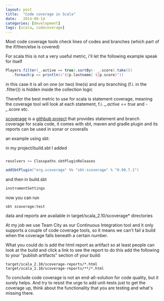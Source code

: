 ```yaml
---
layout: post
title:  "Code coverage in Scala"
date:   2014-08-14
categories: [development]
tags: [scala, codecoverage]
---
```

Most code coverage tools check lines of codes and branches (which part of the if/then/else is covered)

For scala this is not a very useful metric, i'll let the following example speak for itself

``` scala 
Players.filter(_.active == true).sortBy(- _.score).take(5)
   .foreach(p => println(s"${p.lastname} ${p.score}"))
```

in this case it is all on one (or two) line(s) and any branching (f.i. in the .filter()) is hidden inside the collection logic    
    
Therefor the best metric to use for scala is statement coverage, meaning the coverage tool will look at each statement, f.i. *_.active == true* and *- _.score* etc.

[scoverage](http://scoverage.org) is a [githbub project](http://github.com/scoverage) that provides statement and branch coverage for scala code, it comes with sbt, maven and gradle plugin and its reports can be used in sonar or coveralls

an example using sbt:

in my project/build.sbt I added

``` scala

resolvers += Classpaths.sbtPluginReleases

addSbtPlugin("org.scoverage" %% "sbt-scoverage" % "0.99.7.1")
```

and then in build.sbt

``` scala 
instrumentSettings
```
now you can run 

``` bash 
sbt scoverage:test
```    
    
data and reports are available in target/scala_2.10/scoverage* directories	

At my job we use Team City as our Continuous Integration tool and it only supports a couple of code coverage tools, so it means we can't fail a build when the coverage falls beneath a certain number.

What you could do is add the html report as artifact so at least people can look at the build and click a link to see the report
to do this add the following to your "publish artifacts" section of your build:

``` shell
target/scala_2.10/scoverage-reports/*.html
target/scala_2.10/scoverage-reports/**/*.html
```

To conclude code coverage is not an end-all-solution for code quality, but it surely helps.
And try to resist the urge to add unit-tests just to get the coverage up, think about the functionality that you are testing and what's missing there.



